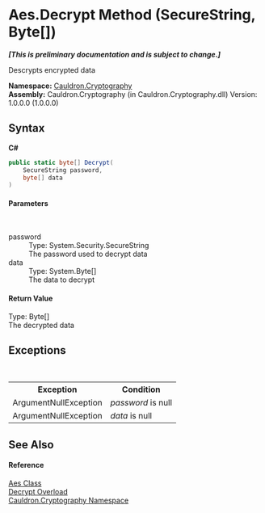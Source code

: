 # Aes.Decrypt Method (SecureString, Byte[])
 _**\[This is preliminary documentation and is subject to change.\]**_

Descrypts encrypted data

**Namespace:**&nbsp;<a href="N_Cauldron_Cryptography">Cauldron.Cryptography</a><br />**Assembly:**&nbsp;Cauldron.Cryptography (in Cauldron.Cryptography.dll) Version: 1.0.0.0 (1.0.0.0)

## Syntax

**C#**<br />
``` C#
public static byte[] Decrypt(
	SecureString password,
	byte[] data
)
```


#### Parameters
&nbsp;<dl><dt>password</dt><dd>Type: System.Security.SecureString<br />The password used to decrypt data</dd><dt>data</dt><dd>Type: System.Byte[]<br />The data to decrypt</dd></dl>

#### Return Value
Type: Byte[]<br />The decrypted data

## Exceptions
&nbsp;<table><tr><th>Exception</th><th>Condition</th></tr><tr><td>ArgumentNullException</td><td>*password* is null</td></tr><tr><td>ArgumentNullException</td><td>*data* is null</td></tr></table>

## See Also


#### Reference
<a href="T_Cauldron_Cryptography_Aes">Aes Class</a><br /><a href="Overload_Cauldron_Cryptography_Aes_Decrypt">Decrypt Overload</a><br /><a href="N_Cauldron_Cryptography">Cauldron.Cryptography Namespace</a><br />